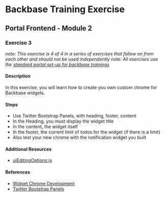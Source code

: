 # Backbase Training Exercise## Portal Frontend - Module 2### Exercise 3_note: This exercise is 4 of 4 in a series of exercises that follow on from each other and should not be used independently__note: All exercises use the [standard portal set-up for backbase trainings](https://my.backbase.com/resources/how-to-guides/getting-your-first-launchpad-based-portal-set-up/)_#### DescriptionIn this exercise, you will learn how to create you own custom chrome for Backbase widgets.#### Steps - Use Twitter Bootstrap Panels, with heading, footer, content - In the Heading, you must display the widget title - In the content, the widget itself - In the footer, the current limit of todos for the widget (if there is a limit) - Also test your new chrome with the notification widget you built#### Additional Resources - [uiEditingOptions.js](../../../../../resources/conf/uiEditingOptions.js#L19)#### References - [Widget Chrome Development](https://my.backbase.com/resources/documentation/portal/5.5.1.0/devd_comp_wdgt_chrome.html) - [Twitter Bootstrap Panels](http://getbootstrap.com/components/#panels)